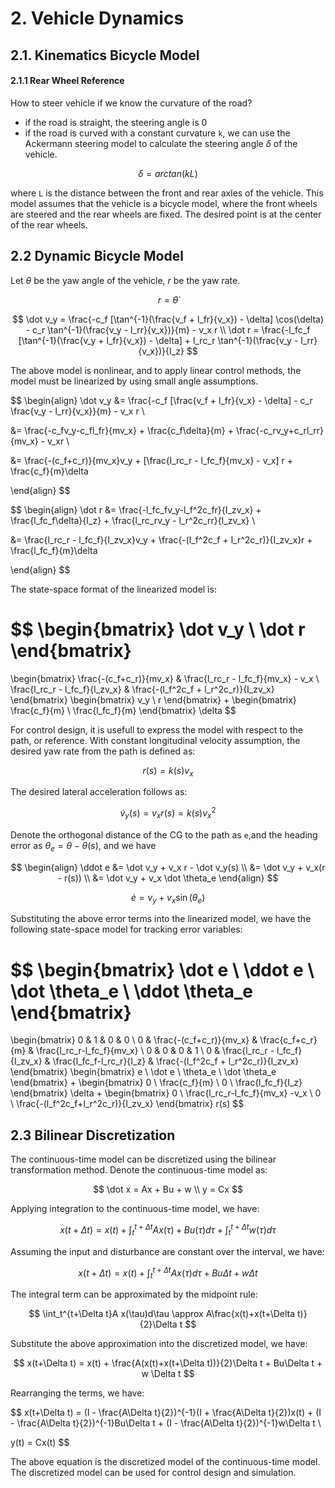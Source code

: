 # 2. Vehicle Dynamics

## 2.1. Kinematics Bicycle Model

#### 2.1.1  Rear Wheel Reference

How to steer vehicle if we know the curvature of the road?

- if the road is straight, the steering angle is 0
- if the road is curved with a constant curvature `k`, we can use the Ackermann steering model to calculate the steering angle $\delta$ of the vehicle.

$$
\delta = arctan(kL)
$$

where `L` is the distance between the front and rear axles of the vehicle. This model assumes that the vehicle is a bicycle model, where the front wheels are steered and the rear wheels are fixed. The desired point is at the center of the rear wheels.

## 2.2 Dynamic Bicycle Model

Let $\theta$ be the yaw angle of the vehicle, $r$ be the yaw rate. 

$$
r = \dot \theta
$$

$$
\dot v_y = \frac{-c_f [\tan^{-1}(\frac{v_f + l_fr}{v_x}) - \delta] \cos(\delta) - c_r \tan^{-1}(\frac{v_y - l_rr}{v_x})}{m} - v_x r \\
\dot r = \frac{-l_fc_f [\tan^{-1}(\frac{v_y + l_fr}{v_x}) - \delta] + l_rc_r \tan^{-1}(\frac{v_y - l_rr}{v_x})}{I_z}
$$


The above model is nonlinear, and to apply linear control methods, the model must be linearized by using small angle assumptions.

$$
\begin{align}
\dot v_y &= \frac{-c_f [\frac{v_f + l_fr}{v_x} - \delta] - c_r \frac{v_y - l_rr}{v_x}}{m} - v_x r \\

&= \frac{-c_fv_y-c_fl_fr}{mv_x} + \frac{c_f\delta}{m} + \frac{-c_rv_y+c_rl_rr}{mv_x} - v_xr \\

&= \frac{-(c_f+c_r)}{mv_x}v_y + [\frac{l_rc_r - l_fc_f}{mv_x} - v_x] r + \frac{c_f}{m}\delta

\end{align}
$$

$$
\begin{align}
\dot r &= \frac{-l_fc_fv_y-l_f^2c_fr}{I_zv_x} + \frac{l_fc_f\delta}{I_z} + \frac{l_rc_rv_y - l_r^2c_rr}{I_zv_x} \\

&= \frac{l_rc_r - l_fc_f}{I_zv_x}v_y + \frac{-(l_f^2c_f + l_r^2c_r)}{I_zv_x}r + \frac{l_fc_f}{m}\delta

\end{align}
$$


The state-space format of the linearized model is:

$$
\begin{bmatrix}
\dot v_y \\
\dot r
\end{bmatrix}
= 
\begin{bmatrix}
\frac{-(c_f+c_r)}{mv_x} & \frac{l_rc_r - l_fc_f}{mv_x} - v_x \\
\frac{l_rc_r - l_fc_f}{I_zv_x} & \frac{-(l_f^2c_f + l_r^2c_r)}{I_zv_x}
\end{bmatrix} 
\begin{bmatrix}
v_y \\
r
\end{bmatrix}
+
\begin{bmatrix}
\frac{c_f}{m} \\
\frac{l_fc_f}{m}
\end{bmatrix}
\delta
$$

For control design, it is usefull to express the model with respect to the path, or reference.
With constant longitudinal velocity assumption, the desired yaw rate from the path is defined as:

$$
r(s) = k(s)v_x
$$

The desired lateral acceleration follows as:

$$
\dot v_y(s) = v_x r(s) = k(s)v_x^2
$$

Denote the orthogonal distance of the CG to the path as `e`,and the heading error as $\theta_e = \theta - \theta(s)$, and we have

$$
\begin{align}
\ddot e &= \dot v_y + v_x r - \dot v_y(s) \\
&= \dot v_y + v_x(r - r(s)) \\
&= \dot v_y + v_x \dot \theta_e
\end{align}
$$


$$
\dot e = v_y + v_x \sin(\theta_e)
$$

Substituting the above error terms into the linearized model, we have the following state-space model for tracking error variables:

$$
\begin{bmatrix}
\dot e \\
\ddot e \\
\dot \theta_e \\
\ddot \theta_e
\end{bmatrix}
= 
\begin{bmatrix}
0 & 1 & 0 & 0 \\
0 & \frac{-(c_f+c_r)}{mv_x} & \frac{c_f+c_r}{m} & \frac{l_rc_r-l_fc_f}{mv_x} \\
0 & 0 & 0 & 1 \\
0 & \frac{l_rc_r - l_fc_f}{I_zv_x} & \frac{l_fc_f-l_rc_r}{I_z} & \frac{-(l_f^2c_f + l_r^2c_r)}{I_zv_x} 
\end{bmatrix}
\begin{bmatrix}
e \\
\dot e \\
\theta_e \\
\dot \theta_e
\end{bmatrix}
+ 
\begin{bmatrix}
0 \\
\frac{c_f}{m} \\
0 \\
\frac{l_fc_f}{I_z}
\end{bmatrix}
\delta
+ 
\begin{bmatrix}
0 \\
\frac{l_rc_r-l_fc_f}{mv_x} -v_x \\
0 \\
\frac{-(l_f^2c_f+l_r^2c_r)}{I_zv_x}
\end{bmatrix}
r(s)
$$


## 2.3 Bilinear Discretization

The continuous-time model can be discretized using the bilinear transformation method. Denote the continuous-time model as:

$$
\dot x = Ax + Bu + w \\
y = Cx 
$$

Applying integration to the continuous-time model, we have:

$$
x(t+\Delta t) = x(t) + \int_t^{t+\Delta t} Ax(\tau) + Bu(\tau) d\tau + \int_t^{t+\Delta t} w(\tau) d\tau
$$

Assuming the input and disturbance are constant over the interval, we have:

$$
x(t+\Delta t) = x(t) + \int_t^{t+\Delta t}A x(\tau)d\tau + Bu\Delta t + w \Delta t
$$

The integral term can be approximated by the midpoint rule:

$$
\int_t^{t+\Delta t}A x(\tau)d\tau \approx A\frac{x(t)+x(t+\Delta t)}{2}\Delta t
$$

Substitute the above approximation into the discretized model, we have:

$$
x(t+\Delta t) = x(t) + \frac{A(x(t)+x(t+\Delta t))}{2}\Delta t + Bu\Delta t + w \Delta t
$$ 

Rearranging the terms, we have:

$$
x(t+\Delta t) = (I - \frac{A\Delta t}{2})^{-1}(I + \frac{A\Delta t}{2})x(t) + (I - \frac{A\Delta t}{2})^{-1}Bu\Delta t + (I - \frac{A\Delta t}{2})^{-1}w\Delta t \\

y(t) = Cx(t)
$$

The above equation is the discretized model of the continuous-time model. The discretized model can be used for control design and simulation.




